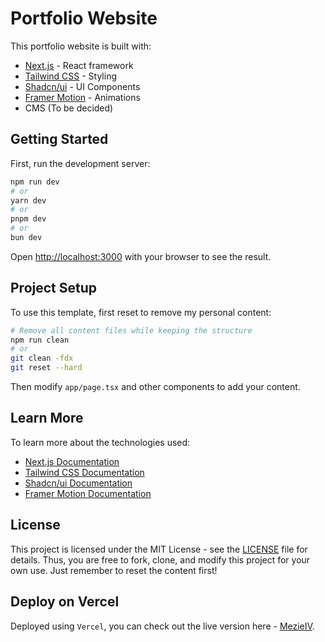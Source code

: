 # Portfolio Website

This portfolio website is built with:

- [Next.js](https://nextjs.org) - React framework
- [Tailwind CSS](https://tailwindcss.com) - Styling
- [Shadcn/ui](https://ui.shadcn.com) - UI Components
- [Framer Motion](https://www.framer.com/motion/) - Animations
- CMS (To be decided)

## Getting Started

First, run the development server:

```bash
npm run dev
# or
yarn dev
# or
pnpm dev
# or
bun dev
```

Open [http://localhost:3000](http://localhost:3000) with your browser to see the result.

## Project Setup

To use this template, first reset to remove my personal content:

```bash
# Remove all content files while keeping the structure
npm run clean
# or
git clean -fdx
git reset --hard
```

Then modify `app/page.tsx` and other components to add your content.

## Learn More

To learn more about the technologies used:

- [Next.js Documentation](https://nextjs.org/docs)
- [Tailwind CSS Documentation](https://tailwindcss.com/docs)
- [Shadcn/ui Documentation](https://ui.shadcn.com)
- [Framer Motion Documentation](https://www.framer.com/motion/)

## License

This project is licensed under the MIT License - see the [LICENSE](LICENSE) file for details.
Thus, you are free to fork, clone, and modify this project for your own use. Just remember to reset the content first!

## Deploy on Vercel

Deployed using `Vercel`, you can check out the live version here - [MezieIV]().
